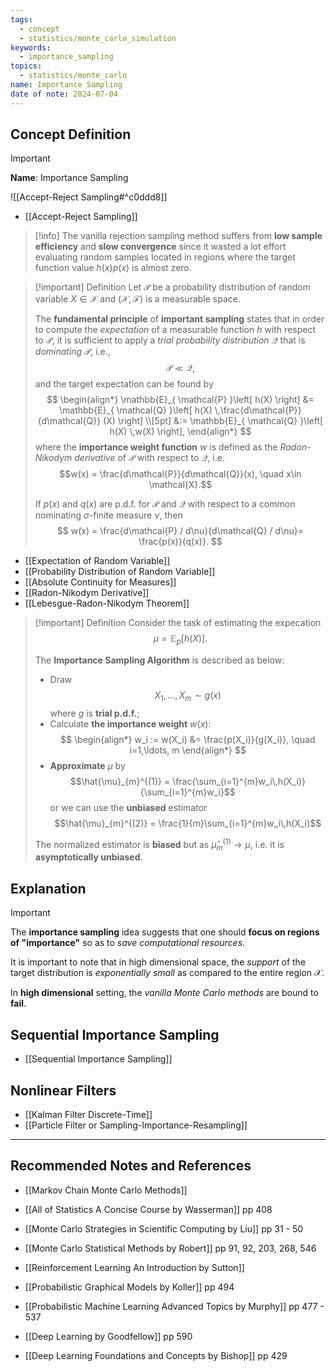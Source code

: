 ```yaml
---
tags:
  - concept
  - statistics/monte_carlo_simulation
keywords:
  - importance_sampling
topics:
  - statistics/monte_carlo
name: Importance Sampling
date of note: 2024-07-04
---
```


## Concept Definition

>[!important]
>**Name**: Importance Sampling

![[Accept-Reject Sampling#^c0ddd8]]

- [[Accept-Reject Sampling]]

>[!info]
> The vanilla rejection sampling method suffers from **low sample efficiency** and **slow convergence** since it wasted a lot effort evaluating random samples located in regions where the target function value $h(x)p(x)$ is almost zero. 

>[!important] Definition
>Let $\mathcal{P}$ be a probability distribution of random variable $X \in \mathcal{X}$ and $(\mathcal{X}, \mathscr{F})$ is a measurable space. 
>
>The **fundamental principle** of **important sampling** states that in order to compute the  *expectation* of a measurable function $h$ with respect to $\mathcal{P}$,  it is sufficient to apply a *trial probability distribution* $\mathcal{Q}$ that is *dominating* $\mathcal{P}$, i.e.,  $$\mathcal{P} \ll \mathcal{Q},$$ and the target expectation can be found by 
>$$
>\begin{align*}
> \mathbb{E}_{ \mathcal{P} }\left[ h(X) \right] &= \mathbb{E}_{ \mathcal{Q} }\left[ h(X) \,\frac{d\mathcal{P}}{d\mathcal{Q}} (X) \right] \\[5pt]
> &:= \mathbb{E}_{ \mathcal{Q} }\left[ h(X) \,w(X) \right],
>\end{align*}
>$$
>where the **importance weight function** $w$ is defined as the *Radon-Nikodym derivative* of $\mathcal{P}$ with respect to $\mathcal{Q},$ i.e. $$w(x) = \frac{d\mathcal{P}}{d\mathcal{Q}}(x), \quad x\in \mathcal{X}.$$
>
>If $p(x)$ and $q(x)$ are p.d.f. for $\mathcal{P}$ and $\mathcal{Q}$ with respect to a common nominating $\sigma$-finite measure $\nu$, then 
>$$
>w(x) = \frac{d\mathcal{P} / d\nu}{d\mathcal{Q} / d\nu}= \frac{p(x)}{q(x)}.
>$$

- [[Expectation of Random Variable]]
- [[Probability Distribution of Random Variable]]
- [[Absolute Continuity for Measures]]
- [[Radon-Nikodym Derivative]]
- [[Lebesgue-Radon-Nikodym Theorem]]


>[!important] Definition
>Consider the task of estimating the expecation
>$$
>\mu =  \mathbb{E}_{ p }\left[ h(X) \right].
>$$
>
>The **Importance Sampling Algorithm** is described as below:
>- Draw $$X_1, \ldots, X_{m} \sim g(x)$$ where $g$ is **trial p.d.f.**;
>- Calculate **the importance weight** $w(x)$:
>$$
> \begin{align*}
> w_i := w(X_i) &= \frac{p(X_i)}{g(X_i)}, \quad i=1,\ldots, m
> \end{align*}
>$$ 
>- **Approximate** $\mu$ by $$\hat{\mu}_{m}^{(1)} = \frac{\sum_{i=1}^{m}w_i\,h(X_i)}{\sum_{i=1}^{m}w_i}$$ or we can use the **unbiased** estimator $$\hat{\mu}_{m}^{(2)} = \frac{1}{m}\sum_{i=1}^{m}w_i\,h(X_i)$$ 
>
>The normalized estimator is **biased** but as $\hat{\mu}_{m}^{(1)}\rightarrow \mu$, i.e. it is **asymptotically unbiased**.

## Explanation

>[!important]
>The **importance sampling** idea suggests that one should **focus on regions of "importance"** so as to *save computational resources*. 
>
>It is important to note that in high dimensional space, the *support* of the target distribution is *exponentially small* as compared to the entire region $\mathcal{X}$. 
>
>In **high dimensional** setting, the *vanilla Monte Carlo methods* are bound to **fail**.

## Sequential Importance Sampling

- [[Sequential Importance Sampling]]


## Nonlinear Filters

- [[Kalman Filter Discrete-Time]]
- [[Particle Filter or Sampling-Importance-Resampling]]




-----------
##  Recommended Notes and References





- [[Markov Chain Monte Carlo Methods]]

- [[All of Statistics A Concise Course by Wasserman]] pp 408
- [[Monte Carlo Strategies in Scientific Computing by Liu]] pp 31 - 50
- [[Monte Carlo Statistical Methods by Robert]] pp 91, 92, 203, 268, 546

- [[Reinforcement Learning An Introduction by Sutton]]

- [[Probabilistic Graphical Models by Koller]] pp 494
- [[Probabilistic Machine Learning Advanced Topics by Murphy]] pp 477 - 537
- [[Deep Learning by Goodfellow]] pp 590
- [[Deep Learning Foundations and Concepts by Bishop]] pp 429